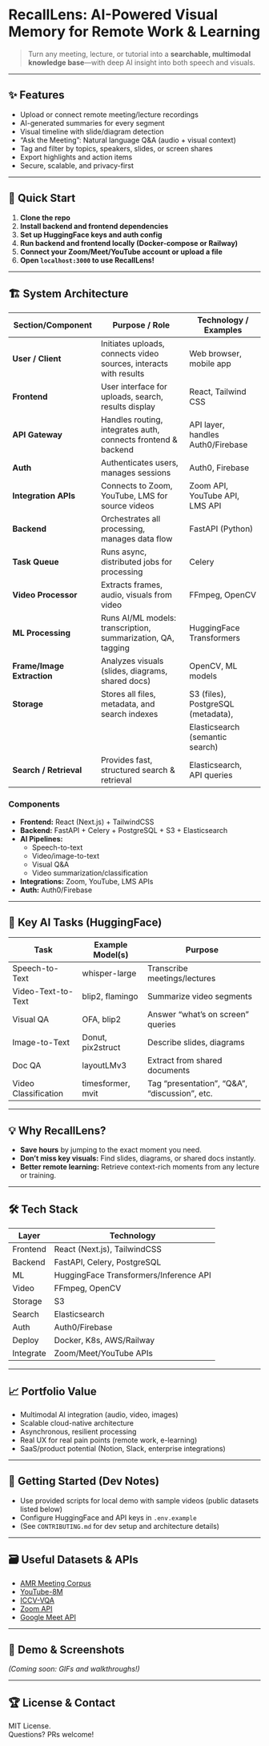 # RecallLens: AI-Powered Visual Memory for Remote Work & Learning

> Turn any meeting, lecture, or tutorial into a **searchable, multimodal knowledge base**—with deep AI insight into both speech and visuals.

---

## ✨ Features

- Upload or connect remote meeting/lecture recordings
- AI-generated summaries for every segment
- Visual timeline with slide/diagram detection
- “Ask the Meeting”: Natural language Q&A (audio + visual context)
- Tag and filter by topics, speakers, slides, or screen shares
- Export highlights and action items
- Secure, scalable, and privacy-first

---

## 🚀 Quick Start

1. **Clone the repo**
2. **Install backend and frontend dependencies**
3. **Set up HuggingFace keys and auth config**
4. **Run backend and frontend locally (Docker-compose or Railway)**
5. **Connect your Zoom/Meet/YouTube account or upload a file**
6. **Open `localhost:3000` to use RecallLens!**

---

## 🏗️ System Architecture

| Section/Component        | Purpose / Role                                                    | Technology / Examples                  |
|------------------------- |-------------------------------------------------------------------|----------------------------------------|
| **User / Client**        | Initiates uploads, connects video sources, interacts with results | Web browser, mobile app                |
| **Frontend**             | User interface for uploads, search, results display               | React, Tailwind CSS                    |
| **API Gateway**          | Handles routing, integrates auth, connects frontend & backend     | API layer, handles Auth0/Firebase      |
| **Auth**                 | Authenticates users, manages sessions                             | Auth0, Firebase                        |
| **Integration APIs**     | Connects to Zoom, YouTube, LMS for source videos                  | Zoom API, YouTube API, LMS API         |
| **Backend**              | Orchestrates all processing, manages data flow                    | FastAPI (Python)                       |
| **Task Queue**           | Runs async, distributed jobs for processing                       | Celery                                 |
| **Video Processor**      | Extracts frames, audio, visuals from video                        | FFmpeg, OpenCV                         |
| **ML Processing**        | Runs AI/ML models: transcription, summarization, QA, tagging      | HuggingFace Transformers               |
| **Frame/Image Extraction**| Analyzes visuals (slides, diagrams, shared docs)                 | OpenCV, ML models                      |
| **Storage**              | Stores all files, metadata, and search indexes                    | S3 (files), PostgreSQL (metadata),     |
|                          |                                                                   | Elasticsearch (semantic search)        |
| **Search / Retrieval**   | Provides fast, structured search & retrieval                      | Elasticsearch, API queries             |

### **Components**
- **Frontend:** React (Next.js) + TailwindCSS
- **Backend:** FastAPI + Celery + PostgreSQL + S3 + Elasticsearch
- **AI Pipelines:**  
  - Speech-to-text  
  - Video/image-to-text  
  - Visual Q&A  
  - Video summarization/classification
- **Integrations:** Zoom, YouTube, LMS APIs
- **Auth:** Auth0/Firebase

---

## 🔑 Key AI Tasks (HuggingFace)

| Task                   | Example Model(s)           | Purpose                                         |
|------------------------|----------------------------|-------------------------------------------------|
| Speech-to-Text         | whisper-large              | Transcribe meetings/lectures                    |
| Video-Text-to-Text     | blip2, flamingo            | Summarize video segments                        |
| Visual QA              | OFA, blip2                 | Answer “what’s on screen” queries               |
| Image-to-Text          | Donut, pix2struct          | Describe slides, diagrams                       |
| Doc QA                 | layoutLMv3                 | Extract from shared documents                   |
| Video Classification   | timesformer, mvit          | Tag “presentation”, “Q&A”, “discussion”, etc.   |

---

## 💡 Why RecallLens?

- **Save hours** by jumping to the exact moment you need.
- **Don’t miss key visuals:** Find slides, diagrams, or shared docs instantly.
- **Better remote learning:** Retrieve context-rich moments from any lecture or training.

---

## 🛠️ Tech Stack

| Layer      | Technology                                |
|------------|-------------------------------------------|
| Frontend   | React (Next.js), TailwindCSS              |
| Backend    | FastAPI, Celery, PostgreSQL               |
| ML         | HuggingFace Transformers/Inference API    |
| Video      | FFmpeg, OpenCV                            |
| Storage    | S3                                        |
| Search     | Elasticsearch                             |
| Auth       | Auth0/Firebase                            |
| Deploy     | Docker, K8s, AWS/Railway                  |
| Integrate  | Zoom/Meet/YouTube APIs                    |

---

## 📈 Portfolio Value

- Multimodal AI integration (audio, video, images)
- Scalable cloud-native architecture
- Asynchronous, resilient processing
- Real UX for real pain points (remote work, e-learning)
- SaaS/product potential (Notion, Slack, enterprise integrations)

---

## 🤖 Getting Started (Dev Notes)

- Use provided scripts for local demo with sample videos (public datasets listed below)
- Configure HuggingFace and API keys in `.env.example`
- (See `CONTRIBUTING.md` for dev setup and architecture details)

---

## 🗃️ Useful Datasets & APIs

- [AMR Meeting Corpus](https://catalog.ldc.upenn.edu/LDC2004T12)
- [YouTube-8M](https://research.google.com/youtube8m/)
- [ICCV-VQA](https://www.robots.ox.ac.uk/~vgg/data/vqa/)
- [Zoom API](https://marketplace.zoom.us/docs/api-reference/zoom-api/)
- [Google Meet API](https://developers.google.com/calendar/api/v3/reference/)

---

## 📢 Demo & Screenshots

*(Coming soon: GIFs and walkthroughs!)*

---

## 🏆 License & Contact

MIT License.  
Questions? PRs welcome!
